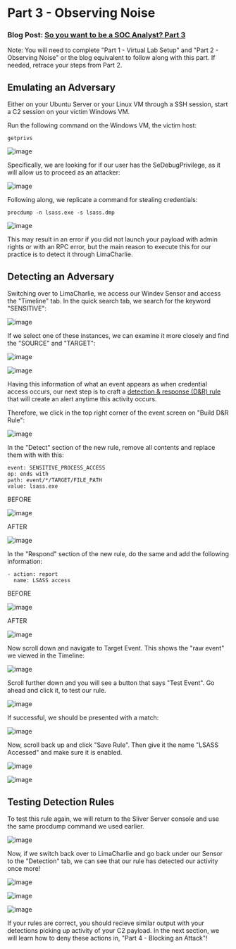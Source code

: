 # Part 3 - Observing Noise

### Blog Post: [So you want to be a SOC Analyst? Part 3](https://blog.ecapuano.com/p/so-you-want-to-be-a-soc-analyst-part-77e)

Note: You will need to complete "Part 1 - Virtual Lab Setup" and "Part 2 - Observing Noise" or the blog equivalent to follow along with this part. If needed, retrace your steps from Part 2. 

## Emulating an Adversary

Either on your Ubuntu Server or your Linux VM through a SSH session, start a C2 session on your victim Windows VM.

Run the following command on the Windows VM, the victim host: 
```
getprivs
```

![image](https://github.com/Virtual-Watcher/SOC-Analyst-Walkthrough/assets/171607952/d51ea939-241f-497e-83c2-7c213ee91b32)

Specifically, we are looking for if our user has the SeDebugPrivilege, as it will allow us to proceed as an attacker:

![image](https://github.com/Virtual-Watcher/SOC-Analyst-Walkthrough/assets/171607952/0494712f-6f96-43a7-8be9-11b06ad7e1fe)

Following along, we replicate a command for stealing credentials:
```
procdump -n lsass.exe -s lsass.dmp
```

![image](https://github.com/Virtual-Watcher/SOC-Analyst-Walkthrough/assets/171607952/307e23e9-d268-46c5-a6af-69c5492bc1e8)

This may result in an error if you did not launch your payload with admin rights or with an RPC error, but the main reason to execute this for our practice is to detect it through LimaCharlie. 


## Detecting an Adversary 

Switching over to LimaCharlie, we access our Windev Sensor and access the "Timeline" tab. In the quick search tab, we search for the keyword "SENSITIVE":

![image](https://github.com/Virtual-Watcher/SOC-Analyst-Walkthrough/assets/171607952/14cd3114-da2f-4b1b-9e78-ef3f64012f7c)

If we select one of these instances, we can examine it more closely and find the "SOURCE" and "TARGET":

![image](https://github.com/Virtual-Watcher/SOC-Analyst-Walkthrough/assets/171607952/1f9ed7cd-74dd-406f-ba0c-4a1f2b56f49c)

![image](https://github.com/Virtual-Watcher/SOC-Analyst-Walkthrough/assets/171607952/4e500e28-bc1c-4f94-bab7-8f2633914091)

Having this information of what an event appears as when credential access occurs, our next step is to craft a [detection & response (D&R) rule](https://docs.limacharlie.io/docs/detection-and-response) that will create an alert anytime this activity occurs.

Therefore, we click in the top right corner of the event screen on "Build D&R Rule":

![image](https://github.com/Virtual-Watcher/SOC-Analyst-Walkthrough/assets/171607952/28aac770-f120-45a9-9ce8-005d8d71f844)

In the "Detect" section of the new rule, remove all contents and replace them with with this:
```
event: SENSITIVE_PROCESS_ACCESS
op: ends with
path: event/*/TARGET/FILE_PATH
value: lsass.exe
```

BEFORE

![image](https://github.com/Virtual-Watcher/SOC-Analyst-Walkthrough/assets/171607952/da4eb609-6f32-4f1f-8e5e-39caf2061745)


AFTER

![image](https://github.com/Virtual-Watcher/SOC-Analyst-Walkthrough/assets/171607952/ccbb8abf-e961-4815-9fd3-fc54a8f527c2)

In the "Respond" section of the new rule, do the same and add the following information:
```
- action: report
  name: LSASS access
```

BEFORE

![image](https://github.com/Virtual-Watcher/SOC-Analyst-Walkthrough/assets/171607952/0ebc0cf1-f795-4cf6-b9d9-620a34d7f0eb)

AFTER

![image](https://github.com/Virtual-Watcher/SOC-Analyst-Walkthrough/assets/171607952/c0431eac-0bf2-4829-ba2a-c412f1e29261)

Now scroll down and navigate to Target Event. This shows the "raw event" we viewed in the Timeline:

![image](https://github.com/Virtual-Watcher/SOC-Analyst-Walkthrough/assets/171607952/81d48c0d-9bff-432a-87c7-1bcb9f151862)

Scroll further down and you will see a button that says "Test Event". Go ahead and click it, to test our rule. 

![image](https://github.com/Virtual-Watcher/SOC-Analyst-Walkthrough/assets/171607952/a933dfa8-7d95-482b-bbd1-5206554ba6c2)

If successful, we should be presented with a match:

![image](https://github.com/Virtual-Watcher/SOC-Analyst-Walkthrough/assets/171607952/6a639eaa-c77c-4fe7-900d-5e4f8c0c1472)

Now, scroll back up and click "Save Rule". Then give it the name "LSASS Accessed" and make sure it is enabled. 

![image](https://github.com/Virtual-Watcher/SOC-Analyst-Walkthrough/assets/171607952/7099a5ae-047e-4a00-a6d2-8e5531848714)

![image](https://github.com/Virtual-Watcher/SOC-Analyst-Walkthrough/assets/171607952/778c5708-68be-4a9f-803d-edc8e5dec772)

## Testing Detection Rules

To test this rule again, we will return to the Sliver Server console and use the same procdump command we used earlier. 

![image](https://github.com/Virtual-Watcher/SOC-Analyst-Walkthrough/assets/171607952/2b3a5260-84fa-4f9f-a698-c7f018179abe)

Now, if we switch back over to LimaCharlie and go back under our Sensor to the "Detection" tab, we can see that our rule has detected our activity once more!

![image](https://github.com/Virtual-Watcher/SOC-Analyst-Walkthrough/assets/171607952/b4d26244-1ff5-4704-bc70-f4dcfc67fb3e)

![image](https://github.com/Virtual-Watcher/SOC-Analyst-Walkthrough/assets/171607952/19237150-6fb7-42d3-97b6-642d333ab261)

![image](https://github.com/Virtual-Watcher/SOC-Analyst-Walkthrough/assets/171607952/92e9b71f-448a-4df7-af4a-93a5d8f6af58)

If your rules are correct, you should recieve similar output with your detections picking up activity of your C2 payload. In the next section, we will learn how to deny these actions in, "Part 4 - Blocking an Attack"!
